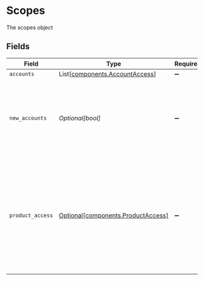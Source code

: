 # Scopes

The scopes object


## Fields

| Field                                                                                                                                   | Type                                                                                                                                    | Required                                                                                                                                | Description                                                                                                                             |
| --------------------------------------------------------------------------------------------------------------------------------------- | --------------------------------------------------------------------------------------------------------------------------------------- | --------------------------------------------------------------------------------------------------------------------------------------- | --------------------------------------------------------------------------------------------------------------------------------------- |
| `accounts`                                                                                                                              | List[[components.AccountAccess](../../models/components/accountaccess.md)]                                                              | :heavy_minus_sign:                                                                                                                      | N/A                                                                                                                                     |
| `new_accounts`                                                                                                                          | *Optional[bool]*                                                                                                                        | :heavy_minus_sign:                                                                                                                      | Allow access to newly opened accounts as they are opened. If unset, defaults to `true`.                                                 |
| `product_access`                                                                                                                        | [Optional[components.ProductAccess]](../../models/components/productaccess.md)                                                          | :heavy_minus_sign:                                                                                                                      | The product access being requested. Used to or disallow product access across all accounts. If unset, defaults to all products allowed. |